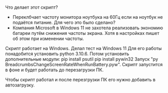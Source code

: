 Что делает этот скрипт?
- Переклбчает частоту монитора ноутбука на 60Гц если на ноутбук не подаётся питание.
Для чего это было сделано?
- Компания Microsoft в Windows 11 не захотела реализовать экономию батареи путём снижения частоты экрана. Хотя в настройках пишет об этом при изменении частоты.


Скрипт работает на Windows. Делал тест на Windows 11
Для его работы понадобится установить python 3.10.6.
Потом установить дополнительные модули:
pip install psutil
pip install pywin32
Запуск "py BreadcrumbsChangeScreenRateWhenRunBattery.pyw".
Скрипт запустится в фоне и будет работать до перезагрузки ПК.

Чтобы скрипт работал и после перезгрузки ПК его нужно добавить в автозагрузку.
